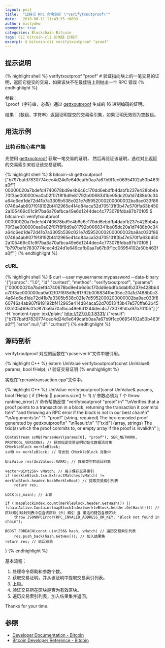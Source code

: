 ```yaml
---
layout: post
title:  "比特币 RPC 命令剖析 \"verifytxoutproof\""
date:   2018-06-11 11:43:35 +0800
author: mistydew
comments: true
categories: Blockchain Bitcoin
tags: CLI bitcoin-cli 区块链 比特币
excerpt: $ bitcoin-cli verifytxoutproof "proof"
---
```

## 提示说明

{% highlight shell %}
verifytxoutproof "proof" # 验证指向块上的一笔交易的证明，返回它提交的交易，如果该块不在最佳链上则抛出一个 RPC 错误
{% endhighlight %}

参数：<br>
1.proof（字符串，必备）通过 [gettxoutproof](/blog/2018/06/bitcoin-rpc-command-gettxoutproof.html) 生成的 16 进制编码的证明。

结果：（数组，字符串）返回证明提交的交易索引集，如果证明无效则为空数组。

## 用法示例

### 比特币核心客户端

先使用 [gettxoutproof](/blog/2018/06/bitcoin-rpc-command-gettxoutproof.html) 获取一笔交易的证明，
然后再验证该证明，通过对比返回的交易索引来验证该交易证明。

{% highlight shell %}
$ bitcoin-cli gettxoutproof [\"b797bafd7830774cec4d24d1e649cafb0aa7a67b9f1cc06954102a50b463fa0f\"]
00000020a7bdefd4740678bd9e4b6c6c170dd6ebdfb4dabfb237e428bb4a70f3ae000000ea0a02f07f8f8d9e81792b0068341be05dc20a1d7488b0c34a64c6ed1de72d41b7a3305b538c021e7d5952000200000002ba9ac033f860746a4ab907f918192bf412965e414d84aca52d705131f3b47e570ffa63b4502a105469c01c9f7ba6a70afbca49e6d1244dec4c773078fdba97b70105
$ bitcoin-cli verifytxoutproof 00000020a7bdefd4740678bd9e4b6c6c170dd6ebdfb4dabfb237e428bb4a70f3ae000000ea0a02f07f8f8d9e81792b0068341be05dc20a1d7488b0c34a64c6ed1de72d41b7a3305b538c021e7d5952000200000002ba9ac033f860746a4ab907f918192bf412965e414d84aca52d705131f3b47e570ffa63b4502a105469c01c9f7ba6a70afbca49e6d1244dec4c773078fdba97b70105
[
  "b797bafd7830774cec4d24d1e649cafb0aa7a67b9f1cc06954102a50b463fa0f"
]
{% endhighlight %}

### cURL

{% highlight shell %}
$ curl --user myusername:mypassword --data-binary '{"jsonrpc": "1.0", "id":"curltest", "method": "verifytxoutproof", "params": ["00000020a7bdefd4740678bd9e4b6c6c170dd6ebdfb4dabfb237e428bb4a70f3ae000000ea0a02f07f8f8d9e81792b0068341be05dc20a1d7488b0c34a64c6ed1de72d41b7a3305b538c021e7d5952000200000002ba9ac033f860746a4ab907f918192bf412965e414d84aca52d705131f3b47e570ffa63b4502a105469c01c9f7ba6a70afbca49e6d1244dec4c773078fdba97b70105"] }' -H 'content-type: text/plain;' http://127.0.0.1:8331/
{"result":["b797bafd7830774cec4d24d1e649cafb0aa7a67b9f1cc06954102a50b463fa0f"],"error":null,"id":"curltest"}
{% endhighlight %}

## 源码剖析
verifytxoutproof 对应的函数在“rpcserver.h”文件中被引用。

{% highlight C++ %}
extern UniValue verifytxoutproof(const UniValue& params, bool fHelp); // 验证交易证明
{% endhighlight %}

实现在“rpcrawtransaction.cpp”文件中。

{% highlight C++ %}
UniValue verifytxoutproof(const UniValue& params, bool fHelp)
{
    if (fHelp || params.size() != 1) // 参数必须为 1 个
        throw runtime_error( // 命令帮助反馈
            "verifytxoutproof \"proof\"\n"
            "\nVerifies that a proof points to a transaction in a block, returning the transaction it commits to\n"
            "and throwing an RPC error if the block is not in our best chain\n"
            "\nArguments:\n"
            "1. \"proof\"    (string, required) The hex-encoded proof generated by gettxoutproof\n"
            "\nResult:\n"
            "[\"txid\"]      (array, strings) The txid(s) which the proof commits to, or empty array if the proof is invalid\n"
        );

    CDataStream ssMB(ParseHexV(params[0], "proof"), SER_NETWORK, PROTOCOL_VERSION); // 获取指定交易证明初始化数据流对象
    CMerkleBlock merkleBlock;
    ssMB >> merkleBlock; // 导出到 CMerkleBlock 对象中

    UniValue res(UniValue::VARR); // 数组类型的返回对象

    vector<uint256> vMatch; // 用于保存交易索引
    if (merkleBlock.txn.ExtractMatches(vMatch) != merkleBlock.header.hashMerkleRoot) // 提取交易索引列表
        return res;

    LOCK(cs_main); // 上锁

    if (!mapBlockIndex.count(merkleBlock.header.GetHash()) || !chainActive.Contains(mapBlockIndex[merkleBlock.header.GetHash()])) // 区块索引映射列表中包含该区块（头）索引 且 激活的链包含该区块
        throw JSONRPCError(RPC_INVALID_ADDRESS_OR_KEY, "Block not found in chain");

    BOOST_FOREACH(const uint256& hash, vMatch) // 遍历交易索引列表
        res.push_back(hash.GetHex()); // 加入结果集
    return res; // 返回结果
}
{% endhighlight %}

基本流程：
1. 处理命令帮助和参数个数。
2. 获取交易证明，并从该证明中提取交易索引列表。
3. 上锁。
4. 验证交易所在区块是否为有效区块。
5. 遍历交易索引列表，加入结果集并返回。

Thanks for your time.

## 参照

* [Developer Documentation - Bitcoin](https://bitcoin.org/en/developer-documentation)
* [Bitcoin Developer Reference - Bitcoin](https://bitcoin.org/en/developer-reference#verifytxoutproof)
